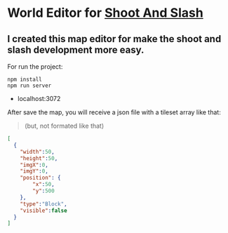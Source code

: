 # World Editor for <a href="https://github.com/thalesmariiano/Shoot-And-Slash">Shoot And Slash</a>

I created this map editor for make the shoot and slash development more easy.
-

For run the project:
```
npm install
npm run server
```
- localhost:3072 

After save the map, you will receive a json file with a tileset array like that:

> (but, not formated like that)
```json
[
  {
    "width":50,
    "height":50,
    "imgX":0,
    "imgY":0,
    "position": {
        "x":50,
        "y":500
    },
    "type":"Block",
    "visible":false
  }
]
```

